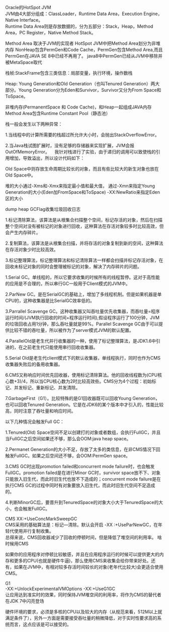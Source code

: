 Oracle的HotSpot JVM   
JVM由4大部分组成：ClassLoader，Runtime Data Area，Execution Engine，Native Interface。  
Runtime Data Area则是存放数据的，分为五部分：Stack，Heap，Method Area，PC Register，Native Method Stack。

Method Area 取决于JVM的实现者
HotSpot JVM中把Method Area划分为非堆内存
NonHeap包含PermGen和Code Cache，PermGen包含Method Area,而且PermGen在JAVA SE 8中已经不再用了。
java8中PermGen已经从JVM中移除并被MetaSpace取代

栈帧:StackFrame包含三类信息：局部变量，执行环境，操作数栈

Heap:
Young Generation和Old Generation（也叫Tenured Generation）两大部分。Young Generation分为Eden和Survivor，Survivor又分为From Space和 ToSpace。


非堆内存(PermanentSpace 和 Code Cache)，和Heap一起组成JAVA内存 
Method Area包含Runtime Constant Pool（静态池）



栈一般会发生以下两种异常：

1.当线程中的计算所需要的栈超过所允许大小时，会抛出StackOverflowError。

2.当Java栈试图扩展时，没有足够的存储器来实现扩展，JVM会报OutOfMemoryError。    我针对栈进行了实验，由于递归的调用可以致使栈的引用增加，导致溢出，所以设计代码如下：

Old Space中则存放生命周期比较长的对象，而且有些比较大的新生对象也放在Old Space中。

堆的大小通过-Xms和-Xmx来指定最小值和最大值，
通过-Xmn来指定Young Generation的大小(Eden加FromSpace和ToSpace)
-XX:NewRatio来指定Eden区的大小



dump heap
GCFlag收集垃圾回收日志



1.标记清除算法，该算法是从根集合扫描整个空间，标记存活的对象，然后在扫描整个空间对没有被标记的对象进行回收，这种算法在存活对象较多时比较高效，但会产生内存碎片。

2.复制算法，该算法是从根集合扫描，并将存活的对象复制到新的空间，这种算法在存活对象少时比较高效。

3.标记整理算法，标记整理算法和标记清除算法一样都会扫描并标记存活对象，在回收未标记对象的同时会整理被标记的对象，解决了内存碎片的问题。


1.Serial GC。单线程的，所以它要求收集的时候所有的线程暂停。这对于高性能的应用是不合理的，所以串行GC一般用于Client模式的JVM中。

2.ParNew GC。是在SerialGC的基础上，增加了多线程机制。但是如果机器是单CPU的，这种收集器是比SerialGC效率低的。

3.Parrallel Scavenge GC。这种收集器又叫吞吐量优先收集器，而吞吐量=程序运行时间/(JVM执行回收的时间+程序运行时间),假设程序运行了100分钟，JVM的垃圾回收占用1分钟，那么吞吐量就是99%。Parallel Scavenge GC由于可以提供比较不错的吞吐量，所以被作为了server模式JVM的默认配置。

4.ParallelOld是老生代并行收集器的一种，使用了标记整理算法，是JDK1.6中引进的，在之前老生代只能使用串行回收收集器。

5.Serial Old是老生代client模式下的默认收集器，单线程执行，同时也作为CMS收集器失败后的备用收集器。

6.CMS又称响应时间优先回收器，使用标记清除算法。他的回收线程数为(CPU核心数+3)/4，所以当CPU核心数为2时比较高效些。CMS分为4个过程：初始标记、并发标记、重新标记、并发清除。

7.GarbageFirst（G1）。比较特殊的是G1回收器既可以回收Young Generation，也可以回收Tenured Generation。它是在JDK6的某个版本中才引入的，性能比较高，同时注意了吞吐量和响应时间。


以下几种情况会触发Full GC：

1.Tenured(Old) Space空间不足以创建打的对象或者数组，会执行FullGC，并且当FullGC之后空间如果还不够，那么会OOM:java heap space。

2.Permanet Generation的大小不足，存放了太多的类信息，在非CMS情况下回触发FullGC。如果之后空间还不够，会OOM:PermGen space。

3.CMS GC时出现promotion failed和concurrent mode failure时，也会触发FullGC。promotion failed是在进行Minor GC时，survivor space放不下、对象只能放入旧生代，而此时旧生代也放不下造成的；concurrent mode failure是在执行CMS GC的过程中同时有对象要放入旧生代，而此时旧生代空间不足造成的。

4.判断MinorGC后，要晋升到TenuredSpace的对象大小大于TenuredSpace的大小，也会触发FullGC。





CMS XX:+UseConcMarkSweepGC  
CMS采用的基础算法是：标记—清除。默认会开启 -XX :+UseParNewGC，在年轻代使用并行复制收集。    
总得来说，CMS回收器减少了回收的停顿时间，但是降低了堆空间的利用率。
啥时候用CMS

如果你的应用程序对停顿比较敏感，并且在应用程序运行的时候可以提供更大的内存和更多的CPU(也就是硬件牛逼)，那么使用CMS来收集会给你带来好处。还有，如果在JVM中，有相对较多存活时间较长的对象(老年代比较大)会更适合使用CMS。


G1   
-XX:+UnlockExperimentalVMOptions -XX:+UseG1GC  
让应用达到准实时的效果，同时保持JVM堆空间的利用率，将作为CMS的替代者在JDK 7中闪亮登场

硬件环境的要求，必须是多核的CPU以及较大的内存（从规范来看，512M以上就满足条件了），另外一方面是需要接受吞吐量的稍微降低，对于实时性要求高的系统而言，这点应该是可以接受的。
